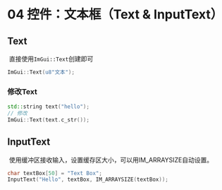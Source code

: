 # 04 控件：文本框（Text & InputText）

## Text

​	直接使用`ImGui::Text`创建即可

```C++
ImGui::Text(u8"文本");
```

### 修改Text

```C++
std::string text("hello");
// 修改
ImGui::Text(text.c_str());
```



## InputText

​	使用缓冲区接收输入，设置缓存区大小，可以用IM_ARRAYSIZE自动设置。

```C++
char textBox[50] = "Text Box";
InputText("Hello", textBox, IM_ARRAYSIZE(textBox));
```

